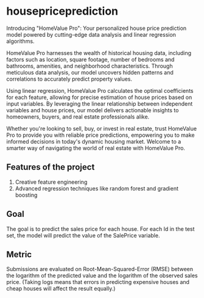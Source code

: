 # housepriceprediction
 
Introducing "HomeValue Pro": Your personalized house price prediction model powered by cutting-edge data analysis and linear regression algorithms.

HomeValue Pro harnesses the wealth of historical housing data, including factors such as location, square footage, number of bedrooms and bathrooms, amenities, and neighborhood characteristics. Through meticulous data analysis, our model uncovers hidden patterns and correlations to accurately predict property values.

Using linear regression, HomeValue Pro calculates the optimal coefficients for each feature, allowing for precise estimation of house prices based on input variables. By leveraging the linear relationship between independent variables and house prices, our model delivers actionable insights to homeowners, buyers, and real estate professionals alike.

Whether you're looking to sell, buy, or invest in real estate, trust HomeValue Pro to provide you with reliable price predictions, empowering you to make informed decisions in today's dynamic housing market. Welcome to a smarter way of navigating the world of real estate with HomeValue Pro.

## **Features of the project**

1. Creative feature engineering 
2. Advanced regression techniques like random forest and gradient boosting

## **Goal**
The goal is to predict the sales price for each house. For each Id in the test set, the model will predict the value of the SalePrice variable.

## **Metric**
Submissions are evaluated on Root-Mean-Squared-Error (RMSE) between the logarithm of the predicted value and the logarithm of the observed sales price. (Taking logs means that errors in predicting expensive houses and cheap houses will affect the result equally.)
